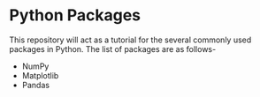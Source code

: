 # Python Packages

This repository will act as a tutorial for the several commonly used packages in Python. The list of packages are as follows-
- NumPy
- Matplotlib
- Pandas
